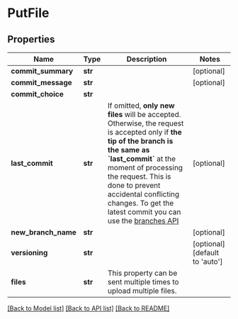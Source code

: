 # PutFile

## Properties
Name | Type | Description | Notes
------------ | ------------- | ------------- | -------------
**commit_summary** | **str** |  | [optional] 
**commit_message** | **str** |  | [optional] 
**commit_choice** | **str** |  | 
**last_commit** | **str** | If omitted, **only new files** will be accepted.     Otherwise, the request is accepted only if **the tip of the branch is the same as &#x60;last_commit&#x60;** at the moment of processing the request.  This is done to prevent accidental conflicting changes. To get the latest commit you can use the [branches API](#operations-Branches-getBranch)  | [optional] 
**new_branch_name** | **str** |  | [optional] 
**versioning** | **str** |  | [optional] [default to 'auto']
**files** | **str** | This property can be sent multiple times to upload multiple files. | 

[[Back to Model list]](../README.md#documentation-for-models) [[Back to API list]](../README.md#documentation-for-api-endpoints) [[Back to README]](../README.md)

